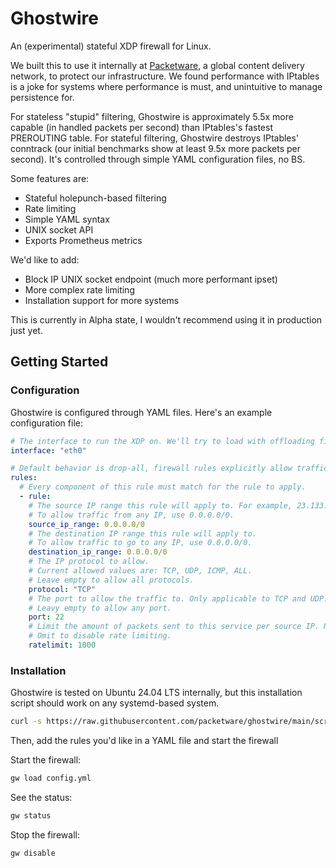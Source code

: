 # Ghostwire
An (experimental) stateful XDP firewall for Linux.

We built this to use it internally at [Packetware](https://packetware.net), a global content delivery network, to protect our infrastructure.
We found performance with IPtables is a joke for systems where performance is must, and unintuitive to manage persistence for.

For stateless "stupid" filtering, Ghostwire is approximately 5.5x more capable (in handled packets per second) than IPtables's fastest PREROUTING table.
For stateful filtering, Ghostwire destroys IPtables' conntrack (our initial benchmarks show at least 9.5x more packets per second).
It's controlled through simple YAML configuration files, no BS.

Some features are:
- Stateful holepunch-based filtering
- Rate limiting
- Simple YAML syntax
- UNIX socket API
- Exports Prometheus metrics

We'd like to add:
- Block IP UNIX socket endpoint (much more performant ipset)
- More complex rate limiting
- Installation support for more systems

This is currently in Alpha state, I wouldn't recommend using it in production just yet.

## Getting Started

### Configuration
Ghostwire is configured through YAML files. Here's an example configuration file:

```yaml
# The interface to run the XDP on. We'll try to load with offloading first, then without in SKB mode.
interface: "eth0"

# Default behavior is drop-all, firewall rules explicitly allow traffic
rules:
  # Every component of this rule must match for the rule to apply.
  - rule:
    # The source IP range this rule will apply to. For example, 23.133.104.69/32, or 10.0.0.0/8.
    # To allow traffic from any IP, use 0.0.0.0/0.
    source_ip_range: 0.0.0.0/0
    # The destination IP range this rule will apply to.
    # To allow traffic to go to any IP, use 0.0.0.0/0.
    destination_ip_range: 0.0.0.0/0
    # The IP protocol to allow.
    # Current allowed values are: TCP, UDP, ICMP, ALL.
    # Leave empty to allow all protocols.
    protocol: "TCP"
    # The port to allow the traffic to. Only applicable to TCP and UDP.
    # Leavy empty to allow any port.
    port: 22
    # Limit the amount of packets sent to this service per source IP. Runs over 1 minute.
    # Omit to disable rate limiting.
    ratelimit: 1000
```

### Installation
Ghostwire is tested on Ubuntu 24.04 LTS internally, but this installation script should work on any systemd-based system.

```bash
curl -s https://raw.githubusercontent.com/packetware/ghostwire/main/scripts/install.sh | sudo bash
```

Then, add the rules you'd like in a YAML file and start the firewall

Start the firewall:
```bash
gw load config.yml
```

See the status:
```bash
gw status
```

Stop the firewall:
```bash
gw disable
```

